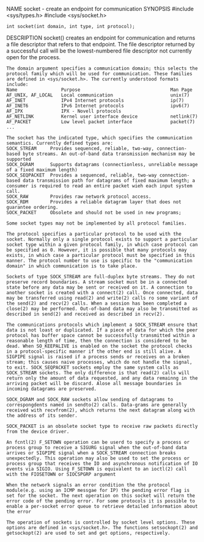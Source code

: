 NAME
    socket - create an endpoint for communication
SYNOPSIS
    #include <sys/types.h>
    #include <sys/socket.h>

    int socket(int domain, int type, int protocol);

DESCRIPTION
    socket() creates an endpoint for communication and returns a file descriptor that refers to that endpoint. The file descriptor returned by a successful call will be the lowest-numbered file descriptor not currently open for the process.

    The domain argument specifies a communication domain; this selects the protocol family which will be used for communication. These families are defined in <sys/socket.h>. The currently understood formats include: 
    Name                Purpose                                 Man Page
    AF_UNIX, AF_LOCAL   Local communication                     unix(7)
    AF_INET             IPv4 Internet protocols                 ip(7)
    AF_INET6            IPv6 Internet protocols                 ipv6(7)
    AF_IPX              IPX - Novell protocols
    AF_NETLINK          Kernel user interface device            netlink(7)
    AF_PACKET           Low level packet interface              packet(7)
    ...

    The socket has the indicated type, which specifies the communication semantics. Currently defined types are:
    SOCK_STREAM     Provides sequenced, reliable, two-way, connection-based byte streams. An out-of-band data transmission mechanism may be supported
    SOCK_DGRAM      Supports datagrams (connectionless, unreliable message of a fixed maximum length)
    SOCK_SEQPACKET  Provides a sequenced, reliable, two-way connection-based data transmission path for datagrams of fixed maximum length; a consumer is required to read an entire packet wieh each input system call.
    SOCK_RAW        Provides raw network protocol access.
    SOCK_RDM        Provides a reliable datagram layer that does not guarantee ordering.
    SOCK_PACKET     Obsolete and should not be used in new programs;
    
    Some socket types may not be implemented by all protocol families.

    The protocol specifies a particular protocol to be used with the socket. Normally only a single protocol exists to support a particular socket type within a given protocol family, in which case protocol can be specified as 0. However, it is possible that many protocols may exists, in which case a particular protocol must be specified in this manner. The protocol number to use is specific to the "communication domain" in which communication is to take place.

    Sockets of type SOCK_STREAM are full-duplex byte streams. They do not preserve record boundaries. A stream socket must be in a connected state before any data may be sent or received on it. A connection to another socket is created with a connect(2) call. Once connected, data may be transferred using read(2) and write(2) calls ro some variant of the send(2) and recv(2) calls. When a session has been completed a close(2) may be performed. Out-of-band data may also be transmitted as described in send(2) and received as described in recv(2).

    The communications protocols which implement a SOCK_STREAM ensure that data is not loast or duplicated. If a piece of data for which the peer protocol has buffer space cannot be successfully transmitted within a reasonable length of time, then the connection is considered to be dead. When SO_KEEPALIVE is enabled on the socket the protocol checks in a protocol-specific manner if the other end is still alive. A SIGPIPE signal is raised if a process sends or receives on a broken stream; this causes naive processes, which do not handle the signal, to exit. SOCK_SEQPACKET sockets employ the same system calls as SOCK_STREAM sockets. The only difference is that read(2) calls will return only the amount of data requested, and any data remainng in the arriving packet will be discard. Alose all message boundaries in incoming datagrams are preserved.

    SOCK_DGRAM and SOCK_RAW sockets allow sending of datagrams to correspongdents named in sendto(2) calls. Data-grams are generally received with recvfrom(2), which returns the next datagram along with the address of its sender.

    SOCK_PACKET is an obsolete socket type to receive raw packets directly from the device driver.

    An fcntl(2) F_SETOWN operation can be userd to specify a process or process group to receive a SIGURG signal when the out-of-band data arrives or SIGPIPE signal when a SOCK_STREAM connection breaks unexpectedly. This operation may also be used to set the process or process group that receives the IO and asynchronous notification of IO events via SIGIO. Using F_SETOWN is equivalent to an ioctl(2) call with the FIOSETOWN or SIOCSPGRP argument

    When the network signals an error condition the the protocol module(e.g. using an ICMP messgae for IP) the pending error flag is set for the socket. The next operation on this socket will return the error code of the pending error. For some protocols it is possible to enable a per-socket error queue to retrieve detailed information about the error

    The operation of sockets is controlled by socket level options. These options are defined in <sys/socket.h>. The functions setsockopt(2) and getsockopt(2) are used to set and get options, respectively.